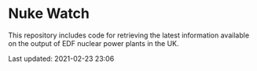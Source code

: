 # Nuke Watch

This repository includes code for retrieving the latest information available on the output of EDF nuclear power plants in the UK.

Last updated: 2021-02-23 23:06